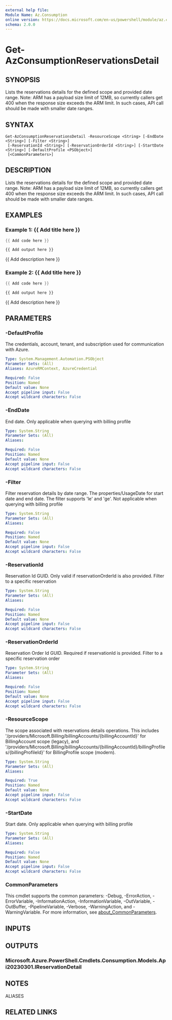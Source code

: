 ```yaml
---
external help file:
Module Name: Az.Consumption
online version: https://docs.microsoft.com/en-us/powershell/module/az.consumption/get-azconsumptionreservationsdetail
schema: 2.0.0
---
```


# Get-AzConsumptionReservationsDetail

## SYNOPSIS
Lists the reservations details for the defined scope and provided date range.
Note: ARM has a payload size limit of 12MB, so currently callers get 400 when the response size exceeds the ARM limit.
In such cases, API call should be made with smaller date ranges.

## SYNTAX

```
Get-AzConsumptionReservationsDetail -ResourceScope <String> [-EndDate <String>] [-Filter <String>]
 [-ReservationId <String>] [-ReservationOrderId <String>] [-StartDate <String>] [-DefaultProfile <PSObject>]
 [<CommonParameters>]
```

## DESCRIPTION
Lists the reservations details for the defined scope and provided date range.
Note: ARM has a payload size limit of 12MB, so currently callers get 400 when the response size exceeds the ARM limit.
In such cases, API call should be made with smaller date ranges.

## EXAMPLES

### Example 1: {{ Add title here }}
```powershell
{{ Add code here }}
```

```output
{{ Add output here }}
```

{{ Add description here }}

### Example 2: {{ Add title here }}
```powershell
{{ Add code here }}
```

```output
{{ Add output here }}
```

{{ Add description here }}

## PARAMETERS

### -DefaultProfile
The credentials, account, tenant, and subscription used for communication with Azure.

```yaml
Type: System.Management.Automation.PSObject
Parameter Sets: (All)
Aliases: AzureRMContext, AzureCredential

Required: False
Position: Named
Default value: None
Accept pipeline input: False
Accept wildcard characters: False
```

### -EndDate
End date.
Only applicable when querying with billing profile

```yaml
Type: System.String
Parameter Sets: (All)
Aliases:

Required: False
Position: Named
Default value: None
Accept pipeline input: False
Accept wildcard characters: False
```

### -Filter
Filter reservation details by date range.
The properties/UsageDate for start date and end date.
The filter supports 'le' and 'ge'.
Not applicable when querying with billing profile

```yaml
Type: System.String
Parameter Sets: (All)
Aliases:

Required: False
Position: Named
Default value: None
Accept pipeline input: False
Accept wildcard characters: False
```

### -ReservationId
Reservation Id GUID.
Only valid if reservationOrderId is also provided.
Filter to a specific reservation

```yaml
Type: System.String
Parameter Sets: (All)
Aliases:

Required: False
Position: Named
Default value: None
Accept pipeline input: False
Accept wildcard characters: False
```

### -ReservationOrderId
Reservation Order Id GUID.
Required if reservationId is provided.
Filter to a specific reservation order

```yaml
Type: System.String
Parameter Sets: (All)
Aliases:

Required: False
Position: Named
Default value: None
Accept pipeline input: False
Accept wildcard characters: False
```

### -ResourceScope
The scope associated with reservations details operations.
This includes '/providers/Microsoft.Billing/billingAccounts/{billingAccountId}' for BillingAccount scope (legacy), and '/providers/Microsoft.Billing/billingAccounts/{billingAccountId}/billingProfiles/{billingProfileId}' for BillingProfile scope (modern).

```yaml
Type: System.String
Parameter Sets: (All)
Aliases:

Required: True
Position: Named
Default value: None
Accept pipeline input: False
Accept wildcard characters: False
```

### -StartDate
Start date.
Only applicable when querying with billing profile

```yaml
Type: System.String
Parameter Sets: (All)
Aliases:

Required: False
Position: Named
Default value: None
Accept pipeline input: False
Accept wildcard characters: False
```

### CommonParameters
This cmdlet supports the common parameters: -Debug, -ErrorAction, -ErrorVariable, -InformationAction, -InformationVariable, -OutVariable, -OutBuffer, -PipelineVariable, -Verbose, -WarningAction, and -WarningVariable. For more information, see [about_CommonParameters](http://go.microsoft.com/fwlink/?LinkID=113216).

## INPUTS

## OUTPUTS

### Microsoft.Azure.PowerShell.Cmdlets.Consumption.Models.Api20230301.IReservationDetail

## NOTES

ALIASES

## RELATED LINKS

